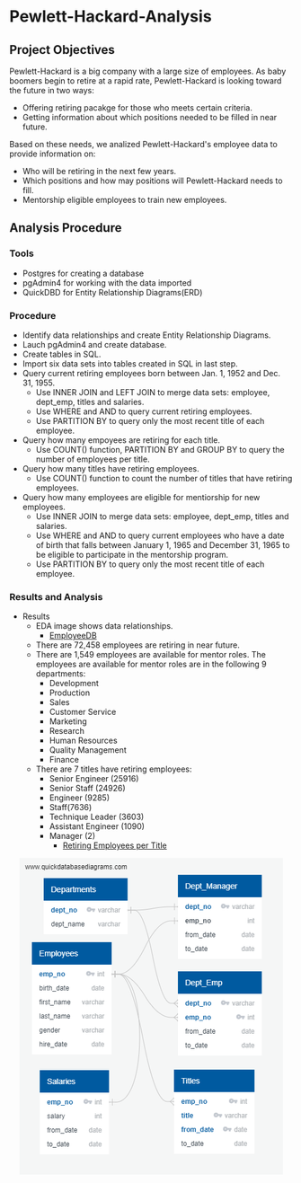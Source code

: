 # Pewlett-Hackard-Analysis
## Project Objectives

Pewlett-Hackard is a big company with a large size of employees. As baby boomers begin to retire at a rapid rate, Pewlett-Hackard is looking toward the future in two ways:
  - Offering retiring pacakge for those who meets certain criteria.
  - Getting information about which positions needed to be filled in near future.
  
Based on these needs, we analized Pewlett-Hackard's employee data to provide information on:
  - Who will be retiring in the next few years.
  - Which positions and how may positions will Pewlett-Hackard needs to fill.
  - Mentorship eligible employees to train new employees.

## Analysis Procedure

### Tools
  - Postgres for creating a database
  - pgAdmin4 for working with the data imported
  - QuickDBD for Entity Relationship Diagrams(ERD)

### Procedure
  - Identify data relationships and create Entity Relationship Diagrams. 
  - Lauch pgAdmin4 and create database.
  - Create tables in SQL.
  - Import six data sets into tables created in SQL in last step.
  - Query current retiring employees born between Jan. 1, 1952 and Dec. 31, 1955.
    - Use INNER JOIN and LEFT JOIN to merge data sets: employee, dept_emp, titles and salaries.
    - Use WHERE and AND to query current retiring employees.
    - Use PARTITION BY to query only the most recent title of each employee.  
  - Query how many empoyees are retiring for each title.
    - Use COUNT() function, PARTITION BY and GROUP BY to query the number of employees per title.
  - Query how many titles have retiring employees.
    - Use COUNT() function to count the number of titles that have retiring employees. 
  - Query how many employees are eligible for mentiorship for new employees.
    - Use INNER JOIN to merge data sets: employee, dept_emp, titles and salaries.
    - Use WHERE and AND to query current employees who have a date of birth that falls between January 1, 1965 and December 31, 1965 to be eligible to participate in the mentorship program.
    - Use PARTITION BY to query only the most recent title of each employee.  
    
 ### Results and Analysis
   - Results
     - EDA image shows data relationships.
       * [EmployeeDB](https://https://github.com/karenmxm/Pewlett-Hackard-Analysis/blob/master/EmployeeDB.png)
     - There are 72,458 employees are retiring in near future.
     - There are 1,549 employees are available for mentor roles. The employees are available for mentor roles are in the following 9 departments: 
       - Development 
       - Production 
       - Sales 
       - Customer Service
       - Marketing
       - Research
       - Human Resources
       - Quality Management
       - Finance
     - There are 7 titles have retiring employees: 
       - Senior Engineer (25916) 
       - Senior Staff (24926) 
       - Engineer (9285) 
       - Staff(7636) 
       - Technique Leader (3603)
       - Assistant Engineer (1090)
       - Manager (2)
         * [Retiring Employees per Title](https://github.com/karenmxm/Pewlett-Hackard-Analysis/blob/master/Data/current_retirement_per_title.csv)
         
   </p>
   <p align="center">
   <img src="EmployeeDB.png">
   </p>



